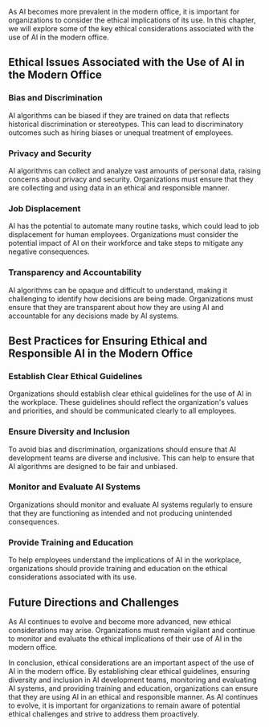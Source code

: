 
As AI becomes more prevalent in the modern office, it is important for organizations to consider the ethical implications of its use. In this chapter, we will explore some of the key ethical considerations associated with the use of AI in the modern office.

Ethical Issues Associated with the Use of AI in the Modern Office
-----------------------------------------------------------------

### Bias and Discrimination

AI algorithms can be biased if they are trained on data that reflects historical discrimination or stereotypes. This can lead to discriminatory outcomes such as hiring biases or unequal treatment of employees.

### Privacy and Security

AI algorithms can collect and analyze vast amounts of personal data, raising concerns about privacy and security. Organizations must ensure that they are collecting and using data in an ethical and responsible manner.

### Job Displacement

AI has the potential to automate many routine tasks, which could lead to job displacement for human employees. Organizations must consider the potential impact of AI on their workforce and take steps to mitigate any negative consequences.

### Transparency and Accountability

AI algorithms can be opaque and difficult to understand, making it challenging to identify how decisions are being made. Organizations must ensure that they are transparent about how they are using AI and accountable for any decisions made by AI systems.

Best Practices for Ensuring Ethical and Responsible AI in the Modern Office
---------------------------------------------------------------------------

### Establish Clear Ethical Guidelines

Organizations should establish clear ethical guidelines for the use of AI in the workplace. These guidelines should reflect the organization's values and priorities, and should be communicated clearly to all employees.

### Ensure Diversity and Inclusion

To avoid bias and discrimination, organizations should ensure that AI development teams are diverse and inclusive. This can help to ensure that AI algorithms are designed to be fair and unbiased.

### Monitor and Evaluate AI Systems

Organizations should monitor and evaluate AI systems regularly to ensure that they are functioning as intended and not producing unintended consequences.

### Provide Training and Education

To help employees understand the implications of AI in the workplace, organizations should provide training and education on the ethical considerations associated with its use.

Future Directions and Challenges
--------------------------------

As AI continues to evolve and become more advanced, new ethical considerations may arise. Organizations must remain vigilant and continue to monitor and evaluate the ethical implications of their use of AI in the modern office.

In conclusion, ethical considerations are an important aspect of the use of AI in the modern office. By establishing clear ethical guidelines, ensuring diversity and inclusion in AI development teams, monitoring and evaluating AI systems, and providing training and education, organizations can ensure that they are using AI in an ethical and responsible manner. As AI continues to evolve, it is important for organizations to remain aware of potential ethical challenges and strive to address them proactively.
